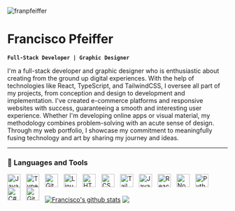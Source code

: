 <p align="left"> <img src="https://komarev.com/ghpvc/?username=franpfeiffer&label=Profile%20views&color=fd81a5&style=flat" alt="franpfeiffer" /> </p>

### <h1> Francisco Pfeiffer </h1>

**`Full-Stack Developer | Graphic Designer`**

I'm a full-stack developer and graphic designer who is enthusiastic about creating from the ground up digital experiences. With the help of technologies like React, TypeScript, and TailwindCSS, I oversee all part of my projects, from conception and design to development and implementation. I've created e-commerce platforms and responsive websites with success, guaranteeing a smooth and interesting user experience. Whether I'm developing online apps or visual material, my methodology combines problem-solving with an acute sense of design. Through my web portfolio, I showcase my commitment to meaningfully fusing technology and art by sharing my journey and ideas.

---

### 🧰 Languages and Tools

<img align="left" alt="Java" width="30px" style="padding-right:10px;" src="https://cdn.jsdelivr.net/gh/devicons/devicon/icons/java/java-original.svg"/>
<img align="left" alt="TypeScript" width="30px" style="padding-right:10px;" src="https://cdn.jsdelivr.net/gh/devicons/devicon/icons/typescript/typescript-plain.svg" />
<img align="left" alt="Git" width="30px" style="padding-right:10px;" src="https://cdn.jsdelivr.net/gh/devicons/devicon/icons/git/git-original.svg" />
<img align="left" alt="Linux" width="30px" style="padding-right:10px;" src="https://cdn.jsdelivr.net/gh/devicons/devicon/icons/linux/linux-original.svg" />
<img align="left" alt="HTML" width="30px" style="padding-right:10px;" src="https://cdn.jsdelivr.net/gh/devicons/devicon/icons/html5/html5-plain.svg" />
<img align="left" alt="CSS" width="30px" style="padding-right:10px;" src="https://cdn.jsdelivr.net/gh/devicons/devicon/icons/css3/css3-plain.svg" />
<img align="left" alt="Tailwind CSS" width="30px" style="padding-right:10px;" src="https://cdn.jsdelivr.net/gh/devicons/devicon@v2.16.0/icons/tailwindcss/tailwindcss-original.svg" />
<img align="left" alt="JavaScript" width="30px" style="padding-right:10px;" src="https://cdn.jsdelivr.net/gh/devicons/devicon/icons/javascript/javascript-plain.svg" />
<img align="left" alt="React" width="30px" style="padding-right:10px;" src="https://cdn.jsdelivr.net/gh/devicons/devicon/icons/react/react-original.svg" />
<img align="left" alt="NodeJS" width="30px" style="padding-right:10px;" src="https://cdn.jsdelivr.net/gh/devicons/devicon/icons/nodejs/nodejs-original.svg" />
<img align="left" alt="Python" width="30px" style="padding-right:10px;" src="https://cdn.jsdelivr.net/gh/devicons/devicon/icons/python/python-plain.svg" />
<img align="left" alt="C#" width="30px" style="padding-right:10px;" src="https://cdn.jsdelivr.net/gh/devicons/devicon@v2.16.0/icons/csharp/csharp-original.svg" />
<img align="left" alt="GitHub" width="30px" style="padding-right:10px;" src="https://cdn.jsdelivr.net/gh/devicons/devicon/icons/github/github-original.svg" />
<br />
<br />

<a href="https://github-readme-stats.vercel.app/api?username=franpfeiffer&show_icons=true&include_all_commits=true&theme=rose_pine&hide_border=true"><img align="center" src="https://github-readme-stats.vercel.app/api?username=franpfeiffer&show_icons=true&include_all_commits=true&theme=rose_pine&hide_border=true" alt="Francisco's github stats" /></a>     <a href="https://github-readme-stats.vercel.app/api/top-langs/?username=franpfeiffer&layout=compact&theme=rose_pine&hide_border=true"><img align="center" src="https://github-readme-stats.vercel.app/api/top-langs/?username=franpfeiffer&layout=compact&theme=rose_pine&hide_border=true" /></a>

[website]: https://franciscopfeiffer.vercel.app/
[twitter]: https://x.com/frapfeiffer/
